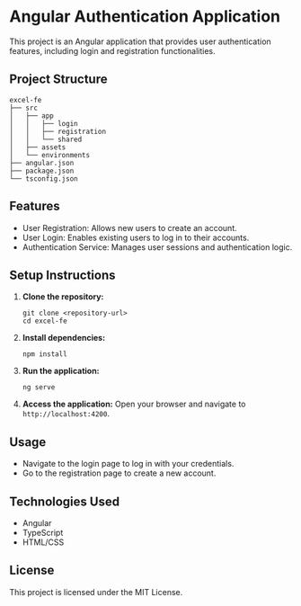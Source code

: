 # Angular Authentication Application

This project is an Angular application that provides user authentication features, including login and registration functionalities.

## Project Structure

```
excel-fe
├── src
│   ├── app
│   │   ├── login
│   │   ├── registration
│   │   └── shared
│   ├── assets
│   └── environments
├── angular.json
├── package.json
└── tsconfig.json
```

## Features

- User Registration: Allows new users to create an account.
- User Login: Enables existing users to log in to their accounts.
- Authentication Service: Manages user sessions and authentication logic.

## Setup Instructions

1. **Clone the repository:**
   ```
   git clone <repository-url>
   cd excel-fe
   ```

2. **Install dependencies:**
   ```
   npm install
   ```

3. **Run the application:**
   ```
   ng serve
   ```

4. **Access the application:**
   Open your browser and navigate to `http://localhost:4200`.

## Usage

- Navigate to the login page to log in with your credentials.
- Go to the registration page to create a new account.

## Technologies Used

- Angular
- TypeScript
- HTML/CSS

## License

This project is licensed under the MIT License.